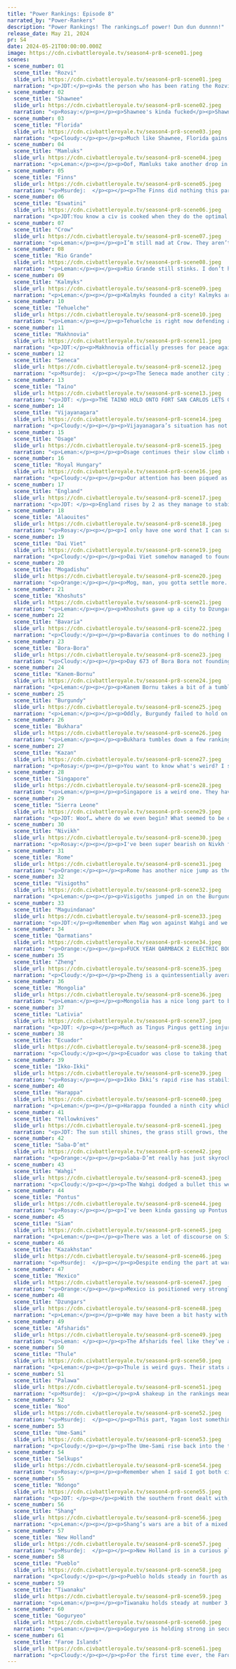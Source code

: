 ```yaml
---
title: "Power Rankings: Episode 8"
narrated_by: "Power-Rankers"
description: "Power Rankings! The rankings…of power! Dun dun dunnnn!"
release_date: May 21, 2024
pr: S4
date: 2024-05-21T00:00:00.000Z
image: https://cdn.civbattleroyale.tv/season4-pr8-scene01.jpeg
scenes:
- scene_number: 01
  scene_title: "Rozvi"
  slide_url: https://cdn.civbattleroyale.tv/season4-pr8-scene01.jpeg
  narration: "<p>JDT:</p><p>As the person who has been rating the Rozvi last for the past 10 or so parts YES FINALLY THEY HAVE BEEN RANKED YES ENJOY GETTING PENETRATED BY ESWATINI YOU DISAPPOINTMENT</p>"
- scene_number: 02
  scene_title: "Shawnee"
  slide_url: https://cdn.civbattleroyale.tv/season4-pr8-scene02.jpeg
  narration: "<p>Rosay:</p><p></p><p>Shawnee's kinda fucked</p><p>Shawnee gots it rough</p><p>And they smell of big oily butt.</p><p>Done absolutely nothin.</p><p>Shawnee’s got horrible technique.</p><p>And smells of big oily butt and.</p><p>Their one city’s kinda cheeks.</p><p>We’ve had just about enough.</p><p></p><p>(narrator if you’re reading this please sing it in tune)</p>"
- scene_number: 03
  scene_title: "Florida"
  slide_url: https://cdn.civbattleroyale.tv/season4-pr8-scene03.jpeg
  narration: "<p>Cloudy:</p><p></p><p>Much like Shawnee, Florida gains a rank due to Rozvi’s tumble, despite the fact that Florida is utterly shite in every respect. At least the Taino invasion seems to be running out of steam. </p>"
- scene_number: 04
  scene_title: "Mamluks"
  slide_url: https://cdn.civbattleroyale.tv/season4-pr8-scene04.jpeg
  narration: "<p>Leman:</p><p></p><p>Oof, Mamluks take another drop in rank as they drop another city to Rome. They do have four cities still, which means all hope is not quite lost, but they have basically no army whatsoever and seemingly little drive to build any more. Luckily, it’s going to be rough for Rome to push further but if, say, Saba decides to get in on this, the Mamluks could be very dead very quickly.</p>"
- scene_number: 05
  scene_title: "Finns"
  slide_url: https://cdn.civbattleroyale.tv/season4-pr8-scene05.jpeg
  narration: "<p>Msurdej:  </p><p></p><p>The Finns did nothing this part</p><p>Their chances still smell like a fart</p><p>They go up a rank</p><p>Despite that they stank</p><p>So to talk of them more isn’t smart</p>"
- scene_number: 06
  scene_title: "Eswatini"
  slide_url: https://cdn.civbattleroyale.tv/season4-pr8-scene06.jpeg
  narration: "<p>JDT:You know a civ is cooked when they do the optimal play we’ve been telling them to do for several parts and they fail to rise a single rank</p>"
- scene_number: 07
  scene_title: "Crow"
  slide_url: https://cdn.civbattleroyale.tv/season4-pr8-scene07.jpeg
  narration: "<p>Leman:</p><p></p><p>I’m still mad at Crow. They aren’t quite out of this. There are a lot of weirdly terrible North American civs (Seneca, Florida, Shawnee, Osage, and Crow themselves) so there’s always the chance that Crow can turtle for a bit and try to clean all those idiots up. I know they’re all probably just going to get rolled by Pueblo in ten parts, but it’s not nothing, I guess.</p>"
- scene_number: 08
  scene_title: "Rio Grande"
  slide_url: https://cdn.civbattleroyale.tv/season4-pr8-scene08.jpeg
  narration: "<p>Leman:</p><p></p><p>Rio Grande still stinks. I don’t have much to say about it. They got a military at least. Maybe they can use that against Bora-Bora and pull themselves out of the dregs?</p>"
- scene_number: 09
  scene_title: "Kalmyks"
  slide_url: https://cdn.civbattleroyale.tv/season4-pr8-scene09.jpeg
  narration: "<p>Leman:</p><p></p><p>Kalmyks founded a city! Kalmyks are also probably going to lose that city!</p>"
- scene_number: 10
  scene_title: "Tehuelche"
  slide_url: https://cdn.civbattleroyale.tv/season4-pr8-scene10.jpeg
  narration: "<p>Leman:</p><p></p><p>Tehuelche is right now defending against the Bora-Bora exclave and honestly, they’re not doing terribly. I mean, it shouldn’t be going terribly. Tehuelche is shit, but Bora-Bora isn’t really all that great either.  So, that’s good. I guess.</p>"
- scene_number: 11
  scene_title: "Makhnovia"
  slide_url: https://cdn.civbattleroyale.tv/season4-pr8-scene11.jpeg
  narration: "<p>JDT:</p><p>Makhnovia officially presses for peace against Latvia, officially ending a terrific war that has transformed them from a joke to an actual somewhat relevant civ. So, what's the problem? Firstly, their stats are still bottom 10. Next, they’re being assaulted by Royal Hungary and the Kalmyks, and while they aren’t exactly the most scary opponents, they’re more than capable of posing a threat to the Makhnovians, with Hungary in particular having double their military count. With the positions of the units, it's looking fairly likely that they may lose a precious city to Hungary. This has made us drop them by 6, combined with statistical noise and some rises from other civs. </p><p></p>"
- scene_number: 12
  scene_title: "Seneca"
  slide_url: https://cdn.civbattleroyale.tv/season4-pr8-scene12.jpeg
  narration: "<p>Msurdej:  </p><p></p><p>The Seneca made another city in this part, and managed to have a city of theirs flip. Not a bad part per se, but their decision to fight Mexico is a baffling one. Worse still, their settlement of Quebec is dampened by the fact that the Faroe Islands, a civ that started in Europe, now have three cities in North America. Even the Thule have a pair on the eastern side of the continent. All in all, it seems that Cornplanter has fallen prey to the Catboi Curse that befell Sweden and RDLP.</p>"
- scene_number: 13
  scene_title: "Taino"
  slide_url: https://cdn.civbattleroyale.tv/season4-pr8-scene13.jpeg
  narration: "<p>JDT: </p><p>THE TAINO HOLD ONTO FORT SAN CARLOS LETS GO LETS FREAKING GO ITS THE COMEBACK BABY WE’RE SO FUCKING BACK THE TAINO ARE TAKING OVER #TAINOSWEEP #HEATCULTURE BABY #SLASHANDBURN LETS GO MAINLAND ITS SO OVER FOR THE WORLD GET FUCKED FLORIDA </p><p></p><p>Ofc realistically they’re still screwed because Mexico and New Holland are still slowly but surely removing all their other avenues for expansion and are simultaneously bulking up pretty big BUT WHO CARES THE GUAMA NATION GONNA BURN YOU OUT DO NOT COUNT OUT THE HEAT LET'S GO IT'S TIME TO RANK THEM 1ST HOO HAAH WE WANT FAROES!!!!!!</p>"
- scene_number: 14
  scene_title: "Vijayanagara"
  slide_url: https://cdn.civbattleroyale.tv/season4-pr8-scene14.jpeg
  narration: "<p>Cloudy:</p><p></p><p>Vijayanagara’s situation has not improved since last week. They’re still in a very sad position indeed. Let’s avoid talking much about it shall we?</p>"
- scene_number: 15
  scene_title: "Osage"
  slide_url: https://cdn.civbattleroyale.tv/season4-pr8-scene15.jpeg
  narration: "<p>Leman:</p><p></p><p>Osage continues their slow climb up the rankings from the dregs. It’s a slow, marked, but kind of fruitless improvement. It’s not like they’re actually good, but they are sucking less than they did three parts ago. And that’s an important improvement.</p>"
- scene_number: 16
  scene_title: "Royal Hungary"
  slide_url: https://cdn.civbattleroyale.tv/season4-pr8-scene16.jpeg
  narration: "<p>Cloudy:</p><p></p><p>Our attention has been piqued as Royal Hungary opens up a new front against an undefended Pontic city, which appears certain to fall. Elizabeth is still at war with both Latvia and Makhnovia, but she seemingly has enough troops to spare to take on Pontus without much difficulty. She also founded another city on the Adriatic coast, in the last possible place to do so. All around the new coming out of Hungary is good, and if we see more of this, they could rise even further.</p>"
- scene_number: 17
  scene_title: "England"
  slide_url: https://cdn.civbattleroyale.tv/season4-pr8-scene17.jpeg
  narration: "<p>JDT: </p><p>England rises by 2 as they manage to stabilize their Norman holdings against Burgundy and outscale them militarily. They have three big issues right now. 1. Burgundy is throwing all their troops onto them (the Visigoths have bungled their invasion). 2. They are quickly running out of land to settle, with the Faroes slowly but surely taking most of England and the rest of Europe having been settled up long ago. 3. Burgundy is very hard to invade, and nobody aside from maybe Bavaria can really exploit their odd settling structure. It really seems like we’ve hit the plateau with England, and the Curse is to claim another victim. Alas.</p>"
- scene_number: 18
  scene_title: "Alaouites"
  slide_url: https://cdn.civbattleroyale.tv/season4-pr8-scene18.jpeg
  narration: "<p>Rosay:</p><p></p><p>I only have one word that I can say for the Alaouites: ouch. North Africa at large has been boiled in war as of late with no resident nation looking good, but the Alaouites somehow look the worst out of the three wartorn civs. While Sierra Leone is definitely not in the best place, like at all, they do seem to currently be on the offensive against the Alaouites flipping one of their cities without too much effort. Additionally on the other side of the Alaouites, Kanem Bornu is taking the “if I can’t keep my cities I’ll just take someone else’s” approach and is launching a pretty hefty offensive into the Alaouite core. Things could get even worse too, for example Rome’s looking hungry for more land as of recently and if they can’t expand into the little league, they’ll just start taking cities from the poorly defended Alaouites. Overall, stormy forecasts ahead.</p>"
- scene_number: 19
  scene_title: "Dai Viet"
  slide_url: https://cdn.civbattleroyale.tv/season4-pr8-scene19.jpeg
  narration: "<p>Cloudy:</p><p></p><p>Dai Viet somehow managed to found another city, a very vulnerable outpost on the Philippine island of Palawan, but their overall position hasn’t really changed. They’re still at war with Zheng, going nowhere, and they still have no clear expansion path. </p>"
- scene_number: 20
  scene_title: "Mogadishu"
  slide_url: https://cdn.civbattleroyale.tv/season4-pr8-scene20.jpeg
  narration: "<p>Orange:</p><p></p><p>Mog, man, you gotta settle more. You’re falling behind despite so much space. You literally had a free game with how Saba started and you haven’t even settled Mt. Kilimanjaro, seriously please settle why haven’t you settled a literal natural wonder yet???</p>"
- scene_number: 21
  scene_title: "Khoshuts"
  slide_url: https://cdn.civbattleroyale.tv/season4-pr8-scene21.jpeg
  narration: "<p>Leman:</p><p></p><p>Khoshuts gave up a city to Dzungars like three parts ago and are still sulking about it.</p>"
- scene_number: 22
  scene_title: "Bavaria"
  slide_url: https://cdn.civbattleroyale.tv/season4-pr8-scene22.jpeg
  narration: "<p>Cloudy:</p><p></p><p>Bavaria continues to do nothing but sit in their little box with no way out. At least they have a really big army for some reason. But is it enough to beat Royal Hungary if they hypothetically went to war? I have my doubts. They might actually be better off attacking the Faroes. And of course it goes without saying that right now would be a great time to invade Burgundy...</p>"
- scene_number: 23
  scene_title: "Bora-Bora"
  slide_url: https://cdn.civbattleroyale.tv/season4-pr8-scene23.jpeg
  narration: "<p>Cloudy:</p><p></p><p>Day 673 of Bora Bora not founding another city: pls lord i beg u</p>"
- scene_number: 24
  scene_title: "Kanem-Bornu"
  slide_url: https://cdn.civbattleroyale.tv/season4-pr8-scene24.jpeg
  narration: "<p>Leman:</p><p></p><p>Kanem Bornu takes a bit of a tumble this part as they trade away Nkongsamba for Agadir which isn’t as bad as it could have been but honestly, Nkongsamba was a better city and this is definitely worse. Especially if Saba D’mt keeps pushing towards Bornu and Ndjamena, which are both capturable. On the other hand, I don’t think there are any more Alaouite cities that Kanem can grab so while they kinda stemmed the bleeding thus far, they’re going to actually have to mount a defense against Saba if they want to stay afloat.</p>"
- scene_number: 25
  scene_title: "Burgundy"
  slide_url: https://cdn.civbattleroyale.tv/season4-pr8-scene25.jpeg
  narration: "<p>Leman:</p><p></p><p>Oddly, Burgundy failed to hold on to Norwich this episode, instead focusing its efforts on a fairly significant Faore attack on Amiens, which, luckily, seems to be thwarted for now. However, Burgundy’s military is entirely depleted so I’m not sure how long Burgundy can hold on. They also continued working on settling more cities in random ass places. This week, they settled a city in Norway. If the Faroes ever catch wind of that city, it's probably dropping immediately. So all in all not a great settle, and not a great part for Burgundy.</p>"
- scene_number: 26
  scene_title: "Bukhara"
  slide_url: https://cdn.civbattleroyale.tv/season4-pr8-scene26.jpeg
  narration: "<p>Leman:</p><p></p><p>Bukhara tumbles down a few rankings after taking a brief trip into the top half after their assault on Kazakhstan fails spectacularly. It’s not really their fault, Kazakhstan is stronger than Bukhara in every way but for a brief, beautiful moment, Bukhara looked like they would make headway. Wars with Harappa and Dzungars nipped that in the bud though, and Bukhara’s back to being the shittiest Central Asian civ.</p>"
- scene_number: 27
  scene_title: "Kazan"
  slide_url: https://cdn.civbattleroyale.tv/season4-pr8-scene27.jpeg
  narration: "<p>Rosay:</p><p></p><p>You want to know what's weird? I somehow got assigned both of the civs most likely to benefit from Kazakhstan's downward spiral. Kazan's situation is a little different from the other civ i'll get into later because unlike them, Kazan willingly entered ANOTHER war while still trying to snipe cities from their first war. While I'm happy that Kazan is being proactive in escaping C-Tier status, they definitely need to pick a lane and stick to it because I can't tell you how many times I've seen civs fumble multifront offensive wars. Though while I’m saying this, if Kazan plays the next few moves right, which I'm thinking is something along the lines of taking Taraz then trucing with Kazakhstan to focus on the Kalmyks then trying to take their capital, then they'll be on track to be the civ we knew that they could've been in the part 0 rankings. Actually now that I think of it Kazan could just use their superior army to force the Kalmyks into a meat grind while they just slide into Astrakhan, which would be a MASSIVE win for them.</p>"
- scene_number: 28
  scene_title: "Singapore"
  slide_url: https://cdn.civbattleroyale.tv/season4-pr8-scene28.jpeg
  narration: "<p>Leman:</p><p></p><p>Singapore is a weird one. They have great science and a solid tech count, but I can’t help but feel like their lack of expansion is going to bite them sooner rather than later. It's weird because usually I like science turtles (I miss Kayapo), but Singapore being surrounded by strong civs with good science that are also expansive is not great. Maguindanao, Wahgi, Noongar, and Siam all kind of have comparable science and seem to have better capacities to wage war. That being said, Singapore is still doing well, and isn’t in any immediate danger so I guess a middle-of-the-pack ranking is good enough for now.</p>"
- scene_number: 29
  scene_title: "Sierra Leone"
  slide_url: https://cdn.civbattleroyale.tv/season4-pr8-scene29.jpeg
  narration: "<p>JDT: Woof… where do we even begin? What seemed to be one of the worst things that could’ve happened to Sierra Leone… turned out to not be that bad actually. Sure, they might lose a city in the Sahara to the Alaouites, but that's one pop and the Alaouites had an absolute brainfart of an assault. They are being attacked by Ndongo… who have no navy to take the only vulnerable city. Their stats are still shit… but not shit enough that we can write them off. Wowie meowie I have no idea what to think of this civ. They really are just pure chaos on this front. And even if diamonds aint forever, they are at least fun. </p>"
- scene_number: 30
  scene_title: "Nivikh"
  slide_url: https://cdn.civbattleroyale.tv/season4-pr8-scene30.jpeg
  narration: "<p>Rosay:</p><p></p><p>I've been super bearish on Nivkh for the entire cycle, compared to everyone else. Their really bad performance in the test runs and their regional rivals proving to be competent seemed like a smoking gun to me that they were overrated. With their nearest neighbor ( who might I add has already boxed them in while fighting an actually threatening civ) solidifying themselves as one of the biggest menaces to the world that doesn't start with F, and their other neighbor beginning to seem like a pretty strong high-tier power, Nivkh is now stuck between two serious civs who, shockingly, are trying to win the game, with no opportunities to expand. The only reason that Nivkh is as high as it is now, is because the noise coming from other regions  is forcing the rankers to collectively rate them higher because Goguryeo and especially Thule could not be asked to commit to a serious attempt at taking Nivkh's cities.</p>"
- scene_number: 31
  scene_title: "Rome"
  slide_url: https://cdn.civbattleroyale.tv/season4-pr8-scene31.jpeg
  narration: "<p>Orange:</p><p></p><p>Rome has another nice jump as they continue to show themselves as one of the most competent Italians in the royale so far. They are making great progress in North Africa, up to 8 cities, and aren’t falling behind on tech either. Really, Rome is doing great all things considered. May they go even higher.</p>"
- scene_number: 32
  scene_title: "Visigoths"
  slide_url: https://cdn.civbattleroyale.tv/season4-pr8-scene32.jpeg
  narration: "<p>Leman:</p><p></p><p>Visigoths jumped in on the Burgundy coalition and have completely failed in their invasion. That city they gifted a while ago is not really close to breaking despite the fact that Burgundy seems completely out of military. At least as time goes on things will only get better for Visigoths, but right now, this invasion has not looked impressive. Seven cities and decent stats are still something, hopefully they can make use of it.</p>"
- scene_number: 33
  scene_title: "Maguindanao"
  slide_url: https://cdn.civbattleroyale.tv/season4-pr8-scene33.jpeg
  narration: "<p>JDT:</p><p>Remember when Mag won against Wahgi and we said they can grow more by attacking someone else or settling up? Well, lol, they’re meatgrindering against Wahgi again. And wonderwhoring. Wahgi will probably outscale them in a long term conflict, but right now it's… going alright I guess? Still, we’re not super confident in their plays, and they’re going to make some big ones against someone thats not Wahgi to get going strong. </p>"
- scene_number: 34
  scene_title: "Qarmatians"
  slide_url: https://cdn.civbattleroyale.tv/season4-pr8-scene34.jpeg
  narration: "<p>Orange:</p><p></p><p>FUCK YEAH QARMBACK 2 ELECTRIC BOOGALOO LET’S FUCKING GO CAN’T STOP WON’T STOP QARM QARM QARM QARM WE ON TOP OF THE WORLD BABY WOOOOOO NEXT STOP NUMBER 1</p>"
- scene_number: 35
  scene_title: "Zheng"
  slide_url: https://cdn.civbattleroyale.tv/season4-pr8-scene35.jpeg
  narration: "<p>Cloudy:</p><p></p><p>Zheng is a quintessentially average civ. Not shit, but not much going for them either. Their war with Dai Viet is certainly not going places. What more is there to say?</p>"
- scene_number: 36
  scene_title: "Mongolia"
  slide_url: https://cdn.civbattleroyale.tv/season4-pr8-scene36.jpeg
  narration: "<p>Leman:</p><p></p><p>Mongolia has a nice long part to bulk up and recover. They’ve gotten a pretty solid production score, a pretty decent army, solid science. None of it is great, but nothing horrible. There’s potential here for Mongolia. Or there would be if they didn’t border Shang, Goguryeo, Selkups, and Dzungars. Slightly above average civ in a rough location.</p>"
- scene_number: 37
  scene_title: "Lativia"
  slide_url: https://cdn.civbattleroyale.tv/season4-pr8-scene37.jpeg
  narration: "<p>JDT: </p><p></p><p>Much as Tingus Pingus getting injured has been a pretty major hindrance to the Celtics, losing those two cities to Makhnovia has left Lativia noticeably weaker. They’re now noticeably locked in, and while peace has come to their lands (Royal Hungary really isn’t clamouring for their cities), those two lost cities were very relevant to their economy. Ulmanis doesn’t have too great a future in spite of that hot start, but hey, the Finns are a thing, and they have a bunch of cities still. Maybe all it takes is some time?</p><p></p><p>Oh yeah, and fuck you Paraguay_Stronk (affectionate), you’re not getting a Latveria mention on the PRs either. </p>"
- scene_number: 38
  scene_title: "Ecuador"
  slide_url: https://cdn.civbattleroyale.tv/season4-pr8-scene38.jpeg
  narration: "<p>Cloudy:</p><p></p><p>Ecuador was close to taking that Mexican city in Venezuela when they peaced out. A real shame seeing as they won’t have access to the Caribbean unless they take that, and it’s not going to get any easier as Mexico consolidates its position in the region.</p><p>Making peace with New Holland unscathed is a positive development, at least.</p>"
- scene_number: 39
  scene_title: "Ikko-Ikki"
  slide_url: https://cdn.civbattleroyale.tv/season4-pr8-scene39.jpeg
  narration: "<p>Rosay:</p><p></p><p>Ikko Ikki’s rapid rise has stabilized as of late as the war has kinda taken the guise of “Yanshi flipping back and forth repeatedly” but I feel that if two cities flip, then that’s going to change. Though Ikko ikki could always peace out now, I feel like Ikko can still take and more importantly hold Yanshi and Anyang before they do, and they have the potential to take both early into next part. Honestly taking those cities and then peacing out would probably propel Ikko to at least top 20 with a really good case being there for top 15, and I honestly don’t think a Japan civ has ever done as they have in the early game. Also they actually settled the north, very cool!</p>"
- scene_number: 40
  scene_title: "Harappa"
  slide_url: https://cdn.civbattleroyale.tv/season4-pr8-scene40.jpeg
  narration: "<p>Leman:</p><p></p><p>Harappa founded a ninth city which is great, but it looks like they’re about to drop their Arabian city to the Qarmatians. That’s pretty unfortunate, but it was a colony, and Harappa definitely didn’t have the navy to keep that city defended so it’s not the worst thing to happen. It’s still worth a pretty decent tumble in the ranking, but these civs around the teens and low twenties are all so close in strength, I wouldn’t take this too hard if you are a Harappa supporter. They’re still doing pretty decently.</p>"
- scene_number: 41
  scene_title: "Yellowknives"
  slide_url: https://cdn.civbattleroyale.tv/season4-pr8-scene41.jpeg
  narration: "<p>JDT: The sun still shines, the grass still grows, the birds still fly, and Akaitcho has still failed to have any impact on the game. Man the arctic really makes you play glacial huh. At least they finally made an army!</p>"
- scene_number: 42
  scene_title: "Saba-D’mt"
  slide_url: https://cdn.civbattleroyale.tv/season4-pr8-scene42.jpeg
  narration: "<p>Orange:</p><p></p><p>Saba-D’mt really has just skyrocketed their position with that golden age, as they’ve managed to use that production to build a lot of buildings and units so that they could keep up their stats even after it ended. And they have a nice war going against Kanem-Bornu which they can probably nab another city or two. All they need now is to get their science back up to par. But really, Saba is now at the top of Africa, only Ndongo stands as their rival, and they have very similar stats. They’ve gotten quite high since their rough start, but it seems they will get even higher from here.</p>"
- scene_number: 43
  scene_title: "Wahgi"
  slide_url: https://cdn.civbattleroyale.tv/season4-pr8-scene43.jpeg
  narration: "<p>Cloudy:</p><p></p><p>The Wahgi dodged a bullet this week as Noongar prematurely made peace right before they were about to take Wahgi’s Australian colony. However, our confidence in Wahgi continues to drop as Maguindanao keeps harassing Korn, they kept a hugely important city only due to a fluke, and they still haven’t founded any new cities in several episodes. Their science and food outputs remain great, so the potential for a comeback is there, but so far Wahgi is squandering those gifts.</p>"
- scene_number: 44
  scene_title: "Pontus"
  slide_url: https://cdn.civbattleroyale.tv/season4-pr8-scene44.jpeg
  narration: "<p>Rosay:</p><p></p><p>I've been kinda gassing up Pontus a bunch, because I honestly feel like the fundamentals are there for them to outright win the game. Now I know that's one helluva stretch but hear me out. Barring the Afsharids, who are temporarily on fraudwatch due to the incident with the Quarmatians, Pontus has ZERO civs near them that are on their level. With that out of the way, yeah Pontus is totally getting jumped right now. Right now Pontus is fighting EIGHT CIVS, and while only 3-4 of those warring civs are relevant, and individually any one of them would get stomped, together they could overwhelm Pontus and good luck telling a civ AI to “just Divide and Conquer bro.” While I feel like Pontus will be able to escape this coalition losing a small city or two at worst, you can't tell me that Mithridates wanted to be in this position.</p>"
- scene_number: 45
  scene_title: "Siam"
  slide_url: https://cdn.civbattleroyale.tv/season4-pr8-scene45.jpeg
  narration: "<p>Leman:</p><p></p><p>There was a lot of discourse on Siam this week, as we’re all not quite sure where to rank Siam. Most rankers agreed that mid-teens was about the right spot for them, but one spicy ranker decided that Siam might be worthy of a top 10 spot. It’s not hard to see why they thought that. Siam has excellent stats, ten cities, high population, excellent science, solid production, a large army, and a bunch of weaker neighbors like Singapore and Dai Viet. However, on the other hand Siam doesn’t have the best navy yet and doesn’t really compare to other civs in the bottom half of the top ten like Palawa or Selkups.</p><p></p><p>Personally, I think Siam ended up in the right spot. I think most of the civs ranked between 10 and 20 are extremely close and I think we could have justifiably ranked them in any order. Siam is in a really, really good spot at the moment and I expect as soon as they make a solid move on the map, maybe attacking Dai Viet, we’ll all be putting them in the top ten.</p>"
- scene_number: 46
  scene_title: "Kazakhstan"
  slide_url: https://cdn.civbattleroyale.tv/season4-pr8-scene46.jpeg
  narration: "<p>Msurdej:  </p><p></p><p>Despite ending the part at war with a tenth of the world, including most of their neighbors (the lone exception having just ended their war with Nazarbayev), Kazakhstan is holding its own. Taraz is holding against Kazan, who are now getting into their own two front war. Herat remains in their hands, a conquest earned from Bukhara. Aktobe is in trouble, but if Kazakhstan can hold the line, it will make them a force to be reckoned with, and a surefire regional power.</p>"
- scene_number: 47
  scene_title: "Mexico"
  slide_url: https://cdn.civbattleroyale.tv/season4-pr8-scene47.jpeg
  narration: "<p>Orange:</p><p></p><p>Mexico is positioned very strongly, lot of cities and still expanding, a super easy target just to the east, and great stats all around. Honestly, they would be even higher if it weren’t for Pueblo right above them who are even stronger. Though, they had trouble against Ecuador as well, so they are a bit hemmed in, really gotta get on attacking Taino.</p>"
- scene_number: 48
  scene_title: "Dzungars"
  slide_url: https://cdn.civbattleroyale.tv/season4-pr8-scene48.jpeg
  narration: "<p>Leman:</p><p></p><p>We may have been a bit hasty with Dzungars. Not that they’re bad, just that they seemed to have a meteoric rise and then stagnated a little bit, instead of continuing at a reasonable trajectory from their new high ranking. They’re still strong, they have lots of places to go and people to attack, and decent stats, I just think this slightly lower ranking better represents their current strength.</p>"
- scene_number: 49
  scene_title: "Afsharids"
  slide_url: https://cdn.civbattleroyale.tv/season4-pr8-scene49.jpeg
  narration: "<p>Leman: </p><p></p><p>The Afsharids feel like they’ve always just been almost fantastic. 10 cities is pretty good, but not great. 111 production is pretty great but not fantastic. They have a large population and a solid army. Their science is a little lagging behind, but all in all these stats are good stats. It’s just not great stats, and after kind of being embarrassed by Qarmatians I don’t think above average stats and a bad war record is quite enough for top ten. But it’s enough for thirteenth.</p>"
- scene_number: 50
  scene_title: "Thule"
  slide_url: https://cdn.civbattleroyale.tv/season4-pr8-scene50.jpeg
  narration: "<p>Leman:</p><p></p><p>Thule is weird guys. Their stats are quite strong, they have the third highest production and a huge army, but also only have 6 real cities and are settling halfway across the continent before filling in the territory between them and Yellowknives. I’m not really sure what their plan is but I’m high on Thule now, and am excited to see them keep rising. Yes, this is going to be rough if Thule can’t expand and gets boxed in, or drops their difficult-to-defend cities, but  if they can use those stats to pump out a powerful Alaskan core, I can absolutely see them trying to recreate what the Inuit did all the way back in Mk2.</p>"
- scene_number: 51
  scene_title: "Palawa"
  slide_url: https://cdn.civbattleroyale.tv/season4-pr8-scene51.jpeg
  narration: "<p>Msurdej:  </p><p></p><p>A shakeup in the rankings means an opportunity for Palawa to rise. Sure their settlement on a one tile island this part wasn’t the best, but they did make Petra. They certainly got roughed up, but in the immortal words of a famous boxer: “But it ain't about how hard you hit. It's about how hard you can get hit and keep moving forward”. Can Palawa keep moving forward?</p>"
- scene_number: 52
  scene_title: "Noo"
  slide_url: https://cdn.civbattleroyale.tv/season4-pr8-scene52.jpeg
  narration: "<p>Msurdej:  </p><p></p><p>This part, Yagan lost something dear to them. No it wasn’t Minj, though their inability to capture the Wahgi city is saddening. No, I am talking about the loss of the civ’s second n. Throughout the Part, the narrators referred to them as the Noogar, meaning their other n, the one that should be between o and g, is missing. If you or someone you know has any information that could lead to the finding of the lost n, please comment in the subreddit.</p>"
- scene_number: 53
  scene_title: "Ume-Sami"
  slide_url: https://cdn.civbattleroyale.tv/season4-pr8-scene53.jpeg
  narration: "<p>Cloudy:</p><p></p><p>The Ume-Sami rise back into the top 10 after 6 episodes in the wilderness, thanks to their aggressive settling and improving stats (which are now also in the top 10). They have Scandinavia locked down, except for an undefended Burgundian city, and overall they have only one less city than the Faroes. So overall they look set to dominate Scandinavia... if they bother to clear out the Finns, that is.</p>"
- scene_number: 54
  scene_title: "Selkups"
  slide_url: https://cdn.civbattleroyale.tv/season4-pr8-scene54.jpeg
  narration: "<p>Rosay:</p><p></p><p>Remember when I said I got both civs that would benefit from carving up Kazakhstan? This is the other one. Unlike Kazan however, the Selkups are more or less guaranteed take at least one city with the majority of the front being barren. Taking anything off of Kazakhstan would be huge for the Selkups right now, since northern Asia is absolutely packed with a bunch of good civs (and Nivkh) and the crippling of any of them, let alone the one expected to win the region, would be great for Selkup’s future.</p>"
- scene_number: 55
  scene_title: "Ndongo"
  slide_url: https://cdn.civbattleroyale.tv/season4-pr8-scene55.jpeg
  narration: "<p>JDT: </p><p></p><p>With the southern front dealt with, Ndongo has taken their eyes up north, attacking Sierra Leone and joining the Kanemi dogpile. Neither attack has been going exactly to plan, with the jungles keeping Ndongo from moving into Bornu as decisively as possible and their lack of a navy preventing any real action from being taken against Sierra Leone. Not to worry though, Kanem-Bornu is dealing with assault from Saba-Dmt and should be fairly distracted. Speaking of Saba, the Queen of Sheba should probably be the closest thing to a challenge Nzinga will face soon, with her UA conferring a massive power spike they have rode off to create a very solid empire in spite of a terrible start. If Nzinga wants to keep her ass on the throne of Africa, she’ll need to press harder against Kanem-Bornu and maybe build a navy. </p>"
- scene_number: 56
  scene_title: "Shang"
  slide_url: https://cdn.civbattleroyale.tv/season4-pr8-scene56.jpeg
  narration: "<p>Leman:</p><p></p><p>Shang’s wars are a bit of a mixed bag this episode. They flipped Yanshi back and have so far kept it away from Ikko-Ikki and Goguryeo. Also, Goguryeo’s invasion has seemed to have been mostly thwarted. Xinxiang is lost, but they could flip it back. Ikko-Ikki has overrun the countryside but Anyang is holding for now and Shang has composite bowman and their unique spearmen ready to defend. It’s really dicey at the moment, but Shang is pulling through right now, mostly by the strength of their insane stats and  tenacity, but they are going to need to sign some sort of peace treaty soon.</p>"
- scene_number: 57
  scene_title: "New Holland"
  slide_url: https://cdn.civbattleroyale.tv/season4-pr8-scene57.jpeg
  narration: "<p>Msurdej:  </p><p></p><p>New Holland is in a curious place. They’ve got a great army, but their war against Ecuador went nowhere. Their other stats are just okay though, with their biggest weakness being production. Having 98 Production(a DROP from the previous episode) puts them out of the top 20, with civs like the Yellowknives and Visigoths out producing them. If they can’t work out those problems, they won’t be an effective contender for South America.</p>"
- scene_number: 58
  scene_title: "Pueblo"
  slide_url: https://cdn.civbattleroyale.tv/season4-pr8-scene58.jpeg
  narration: "<p>Cloudy:</p><p></p><p>Pueblo holds steady in fourth as they maintain their excellent stats, large army, and weak neighbors. However, they still have a few places to settle cities left, and we’d like to see them start doing that. </p>"
- scene_number: 59
  scene_title: "Tiwanaku"
  slide_url: https://cdn.civbattleroyale.tv/season4-pr8-scene59.jpeg
  narration: "<p>Leman:</p><p></p><p>Tiwanaku holds steady at number 3, and it's not hard to see why. Their stats are titanic, they have an excellent city count, a sprawling, wide empire, a bunch of shitty neighbors to take advantage of, and a bit of space left over in Patagonia and the Pacific Islands. Tiwanaku hasn’t really done anything besides being huge and imposing, but as of yet, they don’t really need to. They have time. As long as they get around to tearing apart Ecuador and Tehuelche before New Holland does, they’ll be fine, and New Holland doesn’t seem like they’re interested in throwing their weight around yet either.</p>"
- scene_number: 60
  scene_title: "Goguryeo"
  slide_url: https://cdn.civbattleroyale.tv/season4-pr8-scene60.jpeg
  narration: "<p>Leman:</p><p></p><p>Goguryeo is holding strong in second place. They fail to hold on to Yanshi, but honestly that was expected. Their war with Shang was still an unmitigated success, even if it only netted them a single city. Goguryeo still has more than enough room to expand, easier, weaker neighbors to go after (Ikko-Ikki or Nivkh) and massive stats they can leverage into a powerful midgame. Things are just looking great for them.</p>"
- scene_number: 61
  scene_title: "Faroe Islands"
  slide_url: https://cdn.civbattleroyale.tv/season4-pr8-scene61.jpeg
  narration: "<p>Cloudy:</p><p></p><p>For the first time ever, the Faroe Islands have declared a war, launching a naval invasion of Burgundy. There is some chance they will make gains, as a fleet of triremes has already reached Amiens in the Bay of Biscay, but they would have a much better shot at victory if they went after Burgundy’s completely undefended Scandinavian colony. </p><p>At the same time, the Faroes have founded another city in Canada and have a fourth settler on the way, showing that their ability to dominate the northern reaches of both Europe and North America is only continuing to grow.</p>"
---
```

